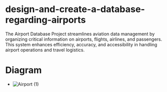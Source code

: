 # design-and-create-a-database-regarding-airports
The Airport Database Project streamlines aviation data management by organizing critical information on airports, flights, airlines, and passengers. This system enhances efficiency, accuracy, and accessibility in handling airport operations and travel logistics.
# Diagram
- ![Airport (1)](https://github.com/user-attachments/assets/bbc2a403-4fe1-4011-a9b4-784fd6bfeb13)
